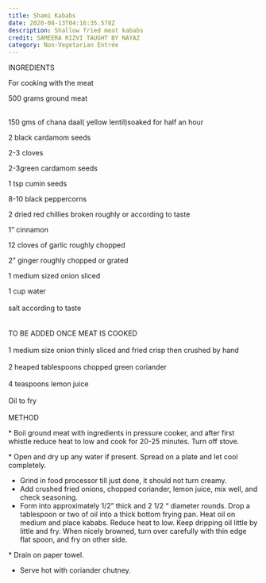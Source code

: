 ```yaml
---
title: Shami Kababs
date: 2020-08-13T04:16:35.578Z
description: Shallow fried meat kababs
credit: SAMEERA RIZVI TAUGHT BY NAYAZ
category: Non-Vegetarian Entrée
---
```

INGREDIENTS 

For cooking with the meat

500 grams ground meat

\
150 gms of chana daal( yellow lentil)soaked for half an hour

2 black cardamom seeds

2-3 cloves

2-3green cardamom seeds

1 tsp cumin seeds

8-10 black peppercorns 

2 dried red chillies broken roughly or according to taste 

1” cinnamon

12 cloves of garlic roughly chopped

2” ginger roughly chopped or grated

1 medium sized onion sliced

1 cup water\
\
salt according to taste\
\
\
TO BE ADDED ONCE MEAT IS COOKED\
\
1 medium size onion thinly sliced and fried crisp then crushed by hand\
\
2 heaped tablespoons chopped green coriander\
\
4 teaspoons lemon juice\
\
Oil to fry\
\
METHOD

\* Boil ground meat with ingredients in pressure cooker, and after first whistle reduce heat to low and cook  for 20-25 minutes. Turn off stove.

\* Open and dry up any water if present. Spread on a plate and let cool completely.

* Grind in food processor till just done, it should not turn creamy.
* Add crushed fried onions, chopped coriander, lemon juice, mix well, and check seasoning.
* Form into approximately 1/2” thick and 2 1/2 “ diameter rounds. Drop a tablespoon or two of oil into a   thick bottom frying pan. Heat oil on medium and place kababs. Reduce heat to low. Keep dripping oil little by little and fry. When nicely browned, turn over carefully with thin edge flat spoon, and fry on other side. 

\* Drain on paper towel.



* Serve hot with coriander chutney.